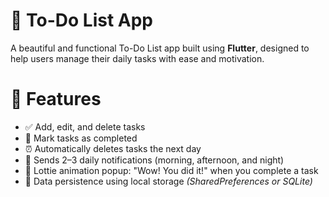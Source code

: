 # 📝 To-Do List App

A beautiful and functional To-Do List app built using **Flutter**, designed to help users manage their daily tasks with ease and motivation.

# 🚀 Features

- ✅ Add, edit, and delete tasks
- 📅 Mark tasks as completed
- ⏰ Automatically deletes tasks the next day
- 🔔 Sends 2–3 daily notifications (morning, afternoon, and night)
- 🎉 Lottie animation popup: "Wow! You did it!" when you complete a task
- 💾 Data persistence using local storage *(SharedPreferences or SQLite)*
